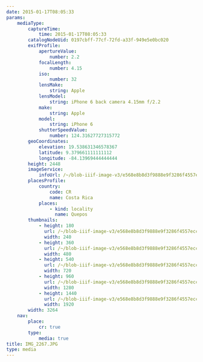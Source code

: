 ```yaml
---
date: 2015-01-17T08:05:33
params:
    mediaType:
        captureTime:
            time: 2015-01-17T08:05:33
        catalogNodeUid: 0197cbff-77cf-72fd-a33f-949e5e0bc020
        exifProfile:
            apertureValue:
                number: 2.2
            focalLength:
                number: 4.15
            iso:
                number: 32
            lensMake:
                string: Apple
            lensModel:
                string: iPhone 6 back camera 4.15mm f/2.2
            make:
                string: Apple
            model:
                string: iPhone 6
            shutterSpeedValue:
                number: 124.31627727315772
        geoCoordinates:
            elevation: 19.538631346578367
            latitude: 9.379661111111112
            longitude: -84.13969444444444
        height: 2448
        imageService:
            infoUrl: /~/blob-iiif-image-v3/e568e8b8d3f9888e9f3286f4557ecc3885230ae220247b8f667f786f9ade98a4/info.json
        placesProfile:
            country:
                code: CR
                name: Costa Rica
            places:
                - kind: locality
                  name: Quepos
        thumbnails:
            - height: 180
              url: /~/blob-iiif-image-v3/e568e8b8d3f9888e9f3286f4557ecc3885230ae220247b8f667f786f9ade98a4/full/240%2C180/0/default.jpg
              width: 240
            - height: 360
              url: /~/blob-iiif-image-v3/e568e8b8d3f9888e9f3286f4557ecc3885230ae220247b8f667f786f9ade98a4/full/480%2C360/0/default.jpg
              width: 480
            - height: 540
              url: /~/blob-iiif-image-v3/e568e8b8d3f9888e9f3286f4557ecc3885230ae220247b8f667f786f9ade98a4/full/720%2C540/0/default.jpg
              width: 720
            - height: 960
              url: /~/blob-iiif-image-v3/e568e8b8d3f9888e9f3286f4557ecc3885230ae220247b8f667f786f9ade98a4/full/1280%2C960/0/default.jpg
              width: 1280
            - height: 1440
              url: /~/blob-iiif-image-v3/e568e8b8d3f9888e9f3286f4557ecc3885230ae220247b8f667f786f9ade98a4/full/1920%2C1440/0/default.jpg
              width: 1920
        width: 3264
    nav:
        place:
            cr: true
        type:
            media: true
title: IMG_2267.JPG
type: media
---
```


